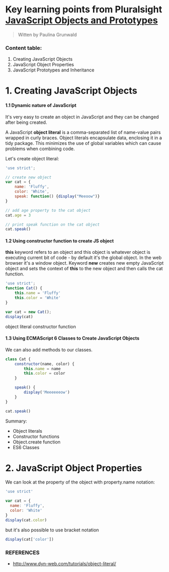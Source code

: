 # Key learning points from Pluralsight [JavaScript Objects and Prototypes](https://app.pluralsight.com/library/courses/javascript-objects-prototypes/table-of-contents)

>Witten by Paulina Grunwald


### Content table:

1. Creating JavaScript Objects
2. JavaScript Object Properties
3. JavaScript Prototypes and Inheritance


# 1. Creating JavaScript Objects

#### 1.1 Dynamic nature of JavaScript

It's very easy to create an object in JavaScript and they can be changed after being created.

A JavaScript __object literal__ is a comma-separated list of name-value pairs wrapped in curly braces. Object literals encapsulate data, enclosing it in a tidy package. This minimizes the use of global variables which can cause problems when combining code.

Let's create object literal:


```javascript
'use strict';

// create new object
var cat = {
	name: 'Fluffy',
	color: 'White',
	speak: function() {display("Meeoow")}
}

// add age property to the cat object
cat.age = 3

// print speak function on the cat object
cat.speak()
```

#### 1.2 Using constructor function to create JS object

__this__ keyword refers to an object and this object is whatever object is executing current bit of code -  by default it's the global object. In the web browser it's a window object. Keyword __new__ creates new empty JavaScript object and sets the context of __this__ to the new object and then calls the cat function.

```javascript
'use strict';
function Cat() {
	this.name = 'Fluffy'
	this.color = 'White'
}

var cat = new Cat();
display(cat)
```

object literal
constructor function

#### 1.3 Using ECMAScript 6 Classes to Create JavaScript Objects

We can also add methods to our classes.

```javascript
class Cat {
	constructor(name, color) {
		this.name = name
		this.color = color
	}

	speak() {
		display('Meeeeeeow')
	}
}

cat.speak()

```

Summary:
- Object literals
- Constructor functions
- Object.create function
- ES6 Classes


# 2. JavaScript Object Properties

We can look at the property of the object with property.name notation:

```javascript
'use strict'

var cat = {
  name: 'Fluffy',
  color: 'White'
}
display(cat.color)
```

but it's also possible to use bracket notation
```javascript
display(cat['color'])
```



### REFERENCES
- http://www.dyn-web.com/tutorials/object-literal/
